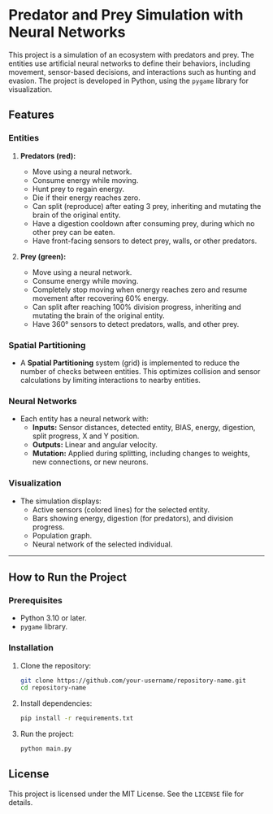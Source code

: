 # Predator and Prey Simulation with Neural Networks

This project is a simulation of an ecosystem with predators and prey. The entities use artificial neural networks to define their behaviors, including movement, sensor-based decisions, and interactions such as hunting and evasion. The project is developed in Python, using the `pygame` library for visualization.

## Features

### Entities
1. **Predators (red):**
   - Move using a neural network.
   - Consume energy while moving.
   - Hunt prey to regain energy.
   - Die if their energy reaches zero.
   - Can split (reproduce) after eating 3 prey, inheriting and mutating the brain of the original entity.
   - Have a digestion cooldown after consuming prey, during which no other prey can be eaten.
   - Have front-facing sensors to detect prey, walls, or other predators.

2. **Prey (green):**
   - Move using a neural network.
   - Consume energy while moving.
   - Completely stop moving when energy reaches zero and resume movement after recovering 60% energy.
   - Can split after reaching 100% division progress, inheriting and mutating the brain of the original entity.
   - Have 360° sensors to detect predators, walls, and other prey.

### Spatial Partitioning
- A **Spatial Partitioning** system (grid) is implemented to reduce the number of checks between entities. This optimizes collision and sensor calculations by limiting interactions to nearby entities.

### Neural Networks
- Each entity has a neural network with:
  - **Inputs:** Sensor distances, detected entity, BIAS, energy, digestion, split progress, X and Y position.
  - **Outputs:** Linear and angular velocity.
  - **Mutation:** Applied during splitting, including changes to weights, new connections, or new neurons.

### Visualization
- The simulation displays:
  - Active sensors (colored lines) for the selected entity.
  - Bars showing energy, digestion (for predators), and division progress.
  - Population graph.
  - Neural network of the selected individual.

---

## How to Run the Project

### Prerequisites
- Python 3.10 or later.
- `pygame` library.

### Installation
1. Clone the repository:
    ```bash
    git clone https://github.com/your-username/repository-name.git
    cd repository-name
    ```

2. Install dependencies:
    ```bash
    pip install -r requirements.txt
    ```

3. Run the project:
    ```bash
    python main.py
    ```

## License
This project is licensed under the MIT License. See the `LICENSE` file for details.